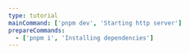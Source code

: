 ```yaml
---
type: tutorial
mainCommand: ['pnpm dev', 'Starting http server']
prepareCommands:
  - ['pnpm i', 'Installing dependencies']
---
```

